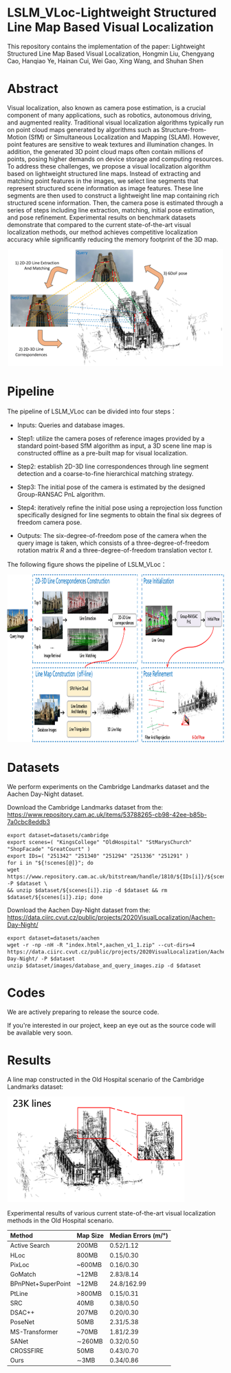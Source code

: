 # LSLM_VLoc-Lightweight Structured Line Map Based Visual Localization
This repository contains the implementation of the paper: Lightweight Structured Line Map Based Visual Localization, Hongmin Liu, Chengyang Cao, Hanqiao Ye, Hainan Cui, Wei Gao, Xing Wang, and Shuhan Shen
# Abstract
Visual localization, also known as camera pose estimation, is a crucial component of many applications, such as robotics, autonomous driving, and augmented reality. Traditional visual localization algorithms typically run on point cloud maps generated by algorithms such as Structure-from-Motion (SfM) or Simultaneous Localization and Mapping (SLAM). However, point features are sensitive to weak textures and illumination changes. In addition, the generated 3D point cloud maps often contain millions of points, posing higher demands on device storage and computing resources. To address these challenges, we propose a visual localization algorithm based on lightweight structured line maps. Instead of extracting and matching point features in the images, we select line segments that represent structured scene information as image features. These line segments are then used to construct a lightweight line map containing rich structured scene information. Then, the camera pose is estimated through a series of steps including line extraction, matching, initial pose estimation, and pose refinement. Experimental results on benchmark datasets demonstrate that compared to the current state-of-the-art visual localization methods, our method achieves competitive localization accuracy while significantly reducing the memory footprint of the 3D map.
<p align="center">
  <img src="https://github.com/3dv-casia/LSLM_VLoc/blob/main/images/LSLM-VLoc.png" alt="LSLM-VLoc" width="500" height="272">
</p>


# Pipeline
The pipeline of LSLM_VLoc can be divided into four steps：

* Inputs: Queries and database images.

* Step1: utilize the camera poses of reference images provided by a standard point-based SfM algorithm as input, a 3D scene line map is constructed offline as a pre-built map for visual localization.

* Step2: establish 2D-3D line correspondences through line segment detection and a coarse-to-fine hierarchical matching strategy.

* Step3: The initial pose of the camera is estimated by the designed Group-RANSAC PnL algorithm.

* Step4: iteratively refine the initial pose using a reprojection loss function specifically designed for line segments to obtain the final six degrees of freedom camera pose.

* Outputs: The six-degree-of-freedom pose of the camera when the query image is taken, which consists of a three-degree-of-freedom rotation matrix _R_ and a three-degree-of-freedom translation vector _t_.

The following figure shows the pipeline of LSLM_VLoc：

<p align="center">
  <img src="https://github.com/3dv-casia/LSLM_VLoc/blob/main/images/pipeline.png" alt="pipeline" width="992" height="390">
</p>

# Datasets
We perform experiments on the Cambridge Landmarks dataset and the Aachen Day-Night dataset.

Download the Cambridge Landmarks dataset from the: https://www.repository.cam.ac.uk/items/53788265-cb98-42ee-b85b-7a0cbc8eddb3

```
export dataset=datasets/cambridge
export scenes=( "KingsCollege" "OldHospital" "StMarysChurch" "ShopFacade" "GreatCourt" )
export IDs=( "251342" "251340" "251294" "251336" "251291" )
for i in "${!scenes[@]}"; do
wget https://www.repository.cam.ac.uk/bitstream/handle/1810/${IDs[i]}/${scenes[i]}.zip -P $dataset \
&& unzip $dataset/${scenes[i]}.zip -d $dataset && rm $dataset/${scenes[i]}.zip; done
```

Download the Aachen Day-Night dataset from the: https://data.ciirc.cvut.cz/public/projects/2020VisualLocalization/Aachen-Day-Night/
```
export dataset=datasets/aachen
wget -r -np -nH -R "index.html*,aachen_v1_1.zip" --cut-dirs=4  https://data.ciirc.cvut.cz/public/projects/2020VisualLocalization/Aachen-Day-Night/ -P $dataset
unzip $dataset/images/database_and_query_images.zip -d $dataset
```

# Codes
We are actively preparing to release the source code.

If you're interested in our project, keep an eye out as the source code will be available very soon.

# Results

A line map constructed in the Old Hospital scenario of the Cambridge Landmarks dataset:

<p align="left">
  <img src="https://github.com/3dv-casia/LSLM_VLoc/blob/main/images/LineMap.png" alt="LineMap" width="413" height="246">
</p>

Experimental results of various current state-of-the-art visual localization methods in the Old Hospital scenario.

Method | Map Size | Median  Errors (m/°)
|:---|:---|:---|
| Active Search   | 200MB   | 0.52/1.12   |
| HLoc   | 800MB   | 0.15/0.30   |
| PixLoc   | ~600MB   | 0.16/0.30   |
| GoMatch   | ~12MB   | 2.83/8.14   |
| BPnPNet+SuperPoint  | ~12MB   |24.8/162.99  |
| PtLine   | >800MB   | 0.15/0.31   |
| SRC   | 40MB   | 0.38/0.50   |
| DSAC++   | 207MB   | 0.20/0.30   |
| PoseNet   | 50MB   | 2.31/5.38   |
| MS-Transformer   |  ~70MB   | 1.81/2.39   |
| SANet   |  ∼260MB   | 0.32/0.50   |
| CROSSFIRE  |  50MB   | 0.43/0.70   |
| Ours   |  ∼3MB   | 0.34/0.86   |

